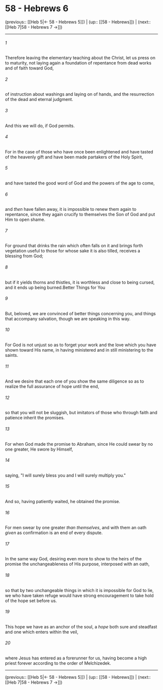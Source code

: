 # 58 - Hebrews 6

(previous:: [[Heb 5|← 58 - Hebrews 5]]) | (up:: [[58 - Hebrews]]) | (next:: [[Heb 7|58 - Hebrews 7 →]])

***


###### 1 
Therefore leaving the elementary teaching about the Christ, let us press on to maturity, not laying again a foundation of repentance from dead works and of faith toward God, 

###### 2 
of instruction about washings and laying on of hands, and the resurrection of the dead and eternal judgment. 

###### 3 
And this we will do, if God permits. 

###### 4 
For in the case of those who have once been enlightened and have tasted of the heavenly gift and have been made partakers of the Holy Spirit, 

###### 5 
and have tasted the good word of God and the powers of the age to come, 

###### 6 
and _then_ have fallen away, it is impossible to renew them again to repentance, since they again crucify to themselves the Son of God and put Him to open shame. 

###### 7 
For ground that drinks the rain which often falls on it and brings forth vegetation useful to those for whose sake it is also tilled, receives a blessing from God; 

###### 8 
but if it yields thorns and thistles, it is worthless and close to being cursed, and it ends up being burned.Better Things for You 

###### 9 
But, beloved, we are convinced of better things concerning you, and things that accompany salvation, though we are speaking in this way. 

###### 10 
For God is not unjust so as to forget your work and the love which you have shown toward His name, in having ministered and in still ministering to the saints. 

###### 11 
And we desire that each one of you show the same diligence so as to realize the full assurance of hope until the end, 

###### 12 
so that you will not be sluggish, but imitators of those who through faith and patience inherit the promises. 

###### 13 
For when God made the promise to Abraham, since He could swear by no one greater, He swore by Himself, 

###### 14 
saying, "I will surely bless you and I will surely multiply you." 

###### 15 
And so, having patiently waited, he obtained the promise. 

###### 16 
For men swear by one greater _than themselves_, and with them an oath _given_ as confirmation is an end of every dispute. 

###### 17 
In the same way God, desiring even more to show to the heirs of the promise the unchangeableness of His purpose, interposed with an oath, 

###### 18 
so that by two unchangeable things in which it is impossible for God to lie, we who have taken refuge would have strong encouragement to take hold of the hope set before us. 

###### 19 
This hope we have as an anchor of the soul, a _hope_ both sure and steadfast and one which enters within the veil, 

###### 20 
where Jesus has entered as a forerunner for us, having become a high priest forever according to the order of Melchizedek.

***

(previous:: [[Heb 5|← 58 - Hebrews 5]]) | (up:: [[58 - Hebrews]]) | (next:: [[Heb 7|58 - Hebrews 7 →]])
